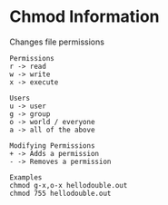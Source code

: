 # Chmod Information
Changes file permissions

```
Permissions
r -> read
w -> write
x -> execute

Users
u -> user
g -> group
o -> world / everyone
a -> all of the above

Modifying Permissions
+ -> Adds a permission
- -> Removes a permission

Examples
chmod g-x,o-x hellodouble.out
chmod 755 hellodouble.out
```
